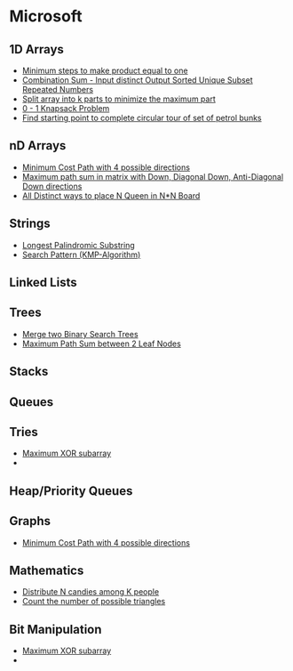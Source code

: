 # Microsoft

## 1D Arrays

* [Minimum steps to make product equal to one](../problem-solutions/1d-array-problems/minimum-steps-to-make-product-of-array-elements-equal-to-one.md)
* [Combination Sum - Input distinct Output Sorted Unique Subset Repeated Numbers](../problem-solutions/1d-array-problems/combination-sum-input-distinct-output-unique-subset-repeated-numbers.md)
* [Split array into k parts to minimize the maximum part](../problem-solutions/1d-array-problems/split-array-into-k-parts-to-minimize-the-maximum-part.md)
* [0 - 1 Knapsack Problem](../problem-solutions/1d-array-problems/0-1-knapsack-problem.md)
* [Find starting point to complete circular tour of set of petrol bunks](../problem-solutions/1d-array-problems/find-starting-point-to-complete-circular-tour-of-set-of-petrol-bunks.md)

## nD Arrays

* [Minimum Cost Path with 4 possible directions](../problem-solutions/2d-array-problems/minimum-cost-path-with-4-possible-directions.md)
* [Maximum path sum in matrix with Down, Diagonal Down, Anti-Diagonal Down directions](../problem-solutions/2d-array-problems/maximum-path-sum-in-matrix-with-down-diagonal-down-anti-diagonal-down-directions.md)
* [All Distinct ways to place N Queen in N\*N Board](../problem-solutions/2d-array-problems/all-distinct-ways-to-place-n-queen-in-n-n-board.md)

## Strings

* [Longest Palindromic Substring](../problem-solutions/string-problems/longest-palindromic-substring.md)
* [Search Pattern \(KMP-Algorithm\)](../problem-solutions/string-problems/search-pattern-kmp-algorithm.md)

## Linked Lists

## Trees

* [Merge two Binary Search Trees](../problem-solutions/tree-problems/merge-two-binary-search-trees.md)
* [Maximum Path Sum between 2 Leaf Nodes](../problem-solutions/tree-problems/maximum-path-sum-between-2-leaf-nodes.md)

## Stacks

## Queues

## Tries

* [Maximum XOR subarray](../problem-solutions/bit-manipulation-problems/maximum-xor-subarray.md)
* 
## Heap/Priority Queues

## Graphs

* [Minimum Cost Path with 4 possible directions](../problem-solutions/2d-array-problems/minimum-cost-path-with-4-possible-directions.md)

## Mathematics

* [Distribute N candies among K people](../problem-solutions/mathematics-problems/distribute-n-candies-among-k-people.md)
* [Count the number of possible triangles](../problem-solutions/mathematics-problems/count-the-number-of-possible-triangles.md)

## Bit Manipulation

* [Maximum XOR subarray](../problem-solutions/bit-manipulation-problems/maximum-xor-subarray.md)
* 




